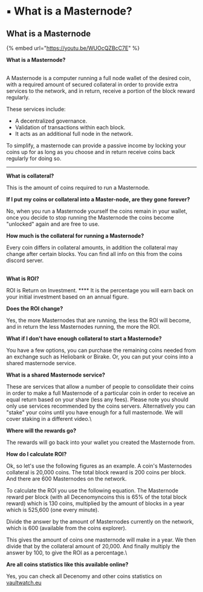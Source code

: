# ▪ What is a Masternode?

## What is a Masternode

{% embed url="https://youtu.be/WUOcQZBcC7E" %}

**What is a Masternode?**

\
A Masternode is a computer running a full node wallet of the desired coin, with a required amount of secured collateral in order to provide extra services to the network, and in return, receive a portion of the block reward regularly.

These services include:

* A decentralized governance.
* Validation of transactions within each block.
* It acts as an additional full node in the network.

To simplify, a masternode can provide a passive income by locking your coins up for as long as you choose and in return receive coins back regularly for doing so.

****

**What is collateral?**

This is the amount of coins required to run a Masternode.



**If I put my coins or collateral into a Master-node, are they gone forever?**

No, when you run a Masternode yourself the coins remain in your wallet, once you decide to stop running the Masternode the coins become "unlocked" again and are free to use.



**How much is the collateral for running a Masternode?**

Every coin differs in collateral amounts, in addition the collateral may change after certain blocks. You can find all info on this from the coins discord server.

\
**What is ROI?**

ROI is Return on Investment. **** It is the percentage you will earn back on your initial investment based on an annual figure.



**Does the ROI change?**

Yes, the more Masternodes that are running, the less the ROI will become, and in return the less Masternodes running, the more the ROI.



**What if I don't have enough collateral to start a Masternode?**

You have a few options, you can purchase the remaining coins needed from an exchange such as Heliobank or Birake. Or, you can put your coins into a shared masternode service.



**What is a shared Masternode service?**

These are services that allow a number of people to consolidate their coins in order to make a full Masternode of a particular coin in order to receive an equal return based on your share (less any fees). Please note you should only use services recommended by the coins servers. Alternatively you can "stake" your coins until you have enough for a full masternode. We will cover staking in a different video.\




**Where will the rewards go?**

The rewards will go back into your wallet you created the Masternode from.



**How do I calculate ROI?**

Ok, so let's use the following figures as an example. A coin's Masternodes collateral is 20,000 coins. The total block reward is 200 coins per block. And there are 600 Masternodes on the network.

To calculate the ROI you use the following equation. The Masternode reward per block (with all Decenomyncoins this is 65% of the total block reward) which is 130 coins, multiplied by the amount of blocks in a year which is 525,600 (one every minute).

Divide the answer by the amount of Masternodes currently on the network, which is 600 (available from the coins explorer).

This gives the amount of coins one masternode will make in a year. We then divide that by the collateral amount of 20,000. And finally multiply the answer by 100, to give the ROI as a percentage.\


**Are all coins statistics like this available online?**

Yes, you can check all Decenomy and other coins statistics on [vaultwatch.eu](https://vaultwatch.eu/)
